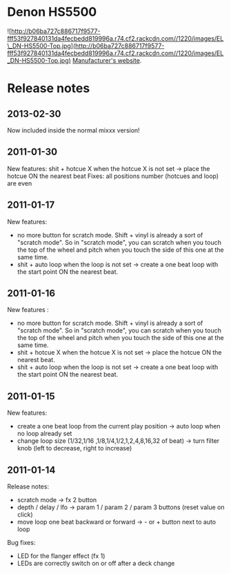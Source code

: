 # Denon HS5500

![http://b06ba727c886717f9577-fff53f927840131da4fecbedd819996a.r74.cf2.rackcdn.com//1220/images/EL\_DN-HS5500-Top.jpg](http://b06ba727c886717f9577-fff53f927840131da4fecbedd819996a.r74.cf2.rackcdn.com//1220/images/EL_DN-HS5500-Top.jpg)
[Manufacturer's website](http://denondj.com/products/view/dn-hs5500).

# Release notes

## 2013-02-30

Now included inside the normal mixxx version\!

## 2011-01-30

New features: shit + hotcue X when the hotcue X is not set -\> place the
hotcue ON the nearest beat Fixes: all positions number (hotcues and
loop) are even

## 2011-01-17

New features:

  - no more button for scratch mode. Shift + vinyl is already a sort of
    "scratch mode". So in "scratch mode", you can scratch when you touch
    the top of the wheel and pitch when you touch the side of this one
    at the same time.
  - shit + auto loop when the loop is not set -\> create a one beat loop
    with the start point ON the nearest beat.

## 2011-01-16

New features :

  - no more button for scratch mode. Shift + vinyl is already a sort of
    "scratch mode". So in "scratch mode", you can scratch when you touch
    the top of the wheel and pitch when you touch the side of this one
    at the same time.
  - shit + hotcue X when the hotcue X is not set -\> place the hotcue ON
    the nearest beat.
  - shit + auto loop when the loop is not set -\> create a one beat loop
    with the start point ON the nearest beat.

## 2011-01-15

New features:

  - create a one beat loop from the current play position -\> auto loop
    when no loop already set
  - change loop size (1/32,1/16 ,1/8,1/4,1/2,1,2,4,8,16,32 of beat) -\>
    turn filter knob (left to decrease, right to increase)

## 2011-01-14

Release notes:

  - scratch mode -\> fx 2 button
  - depth / delay / lfo -\> param 1 / param 2 / param 3 buttons (reset
    value on click)
  - move loop one beat backward or forward -\> - or + button next to
    auto loop

Bug fixes:

  - LED for the flanger effect (fx 1)
  - LEDs are correctly switch on or off after a deck change
